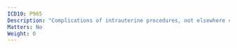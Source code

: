 ```yaml
---
ICD10: P965
Description: "Complications of intrauterine procedures, not elsewhere classified"
Matters: No
Weight: 0
---
```


